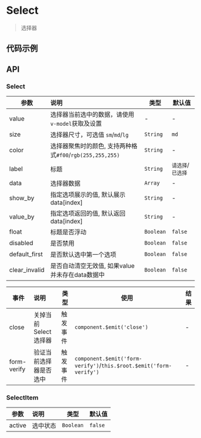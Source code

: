 # Select

> 选择器

## 代码示例

<test></test>

<script>
  import test from '@/pages/demo/Select.vue';

  export default {
    components: {
      test
    }
  }
</script>

## API

### Select

| 参数 | 说明 | 类型 | 默认值 |
| ----|:-----| ---- | ---- |
| value | 选择器当前选中的数据，请使用`v-model`获取及设置  | - | - |
| size | 选择器尺寸，可选值 `sm`/`md`/`lg` | `String` | `md` |
| color | 选择器聚焦时的颜色, 支持两种格式`#f00`/`rgb(255,255,255)` | `String` | - |
| label | 标题 | `String` | `请选择`/`已选择` |
| data | 选择器数据 | `Array` | - |
| show_by | 指定选项展示的值, 默认展示data[index] | `String` | - |
| value_by | 指定选项返回的值, 默认返回data[index] | `String` | - |
| float | 标题是否浮动 | `Boolean` | `false` |
| disabled | 是否禁用 | `Boolean` | `false` |
| default_first | 是否默认选中第一个选项 | `Boolean` | `false` |
| clear_invalid | 是否自动清空无效值, 如果value并未存在data数据中 | `Boolean` | `false` |


| 事件 | 说明 | 类型 | 使用 | 结果 |
| ----|:----- | ---- | ---- | ---- |
| close | 关掉当前Select选择器 | 触发事件 | `component.$emit('close')` | - |
| form-verify | 验证当前选择器是否选中 | 触发事件 | `component.$emit('form-verify')`/`this.$root.$emit('form-verify')` | - |


### SelectItem

| 参数 | 说明 | 类型 | 默认值 |
| ----|:-----| ---- | ---- |
| active | 选中状态  | `Boolean` | `false` |
